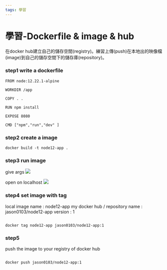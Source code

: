 ```yaml
---
tags: 學習
---
```


# 學習-Dockerfile & image & hub 

在docker hub建立自己的儲存空間(registry)。練習上傳(push)在本地出的映像檔(image)到自己的儲存空間下的儲存庫(repository)。


### step1 write a dockerfile
```shell=
FROM node:12.22.1-alpine

WORKDIR /app

COPY . .

RUN npm install

EXPOSE 8080

CMD ["npm","run","dev" ]

```
### step2 create a image

```shell=
docker build -t node12-app .
```

### step3 run image
give args 
![](https://i.imgur.com/yoDqpCS.jpg)

open on localhost
![](https://i.imgur.com/4sWbwOy.jpg)

### step4 set image with tag

local image name : node12-app
my docker hub / repository name : jason0103/node12-app
version : 1

```shell=

docker tag node12-app jason0103/node12-app:1

```

### step5

push the image to your registry of docker hub

```shell=

docker push jason0103/node12-app:1

```